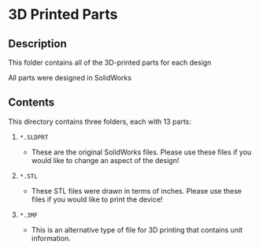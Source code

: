 # 3D Printed Parts

## Description

This folder contains all of the 3D-printed parts for each design

All parts were designed in SolidWorks

## Contents

This directory contains three folders, each with 13 parts:

1. `*.SLDPRT`

    * These are the original SolidWorks files. Please use these files if you would like to change an aspect of the design!

2. `*.STL`

    * These STL files were drawn in terms of inches. Please use these files if you would like to print the device!

3. `*.3MF`

    * This is an alternative type of file for 3D printing that contains unit information.
